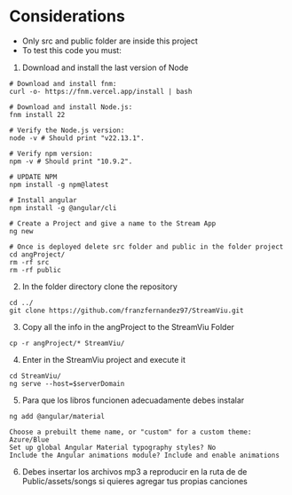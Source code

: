 # Considerations
- Only src and public folder are inside this project
- To test this code you must:
1) Download and install the last version of Node

```
# Download and install fnm:
curl -o- https://fnm.vercel.app/install | bash

# Download and install Node.js:
fnm install 22

# Verify the Node.js version:
node -v # Should print "v22.13.1".

# Verify npm version:
npm -v # Should print "10.9.2".

# UPDATE NPM
npm install -g npm@latest

# Install angular
npm install -g @angular/cli

# Create a Project and give a name to the Stream App
ng new

# Once is deployed delete src folder and public in the folder project
cd angProject/
rm -rf src
rm -rf public
```

2) In the folder directory clone the repository

```
cd ../
git clone https://github.com/franzfernandez97/StreamViu.git
```

3) Copy all the info in the angProject to the StreamViu Folder

```
cp -r angProject/* StreamViu/
```

4) Enter in the StreamViu project and execute it

```
cd StreamViu/
ng serve --host=$serverDomain

```

5) Para que los libros funcionen adecuadamente debes instalar

```
ng add @angular/material

Choose a prebuilt theme name, or "custom" for a custom theme: Azure/Blue
Set up global Angular Material typography styles? No
Include the Angular animations module? Include and enable animations
```

6) Debes insertar los archivos mp3 a reproducir en la ruta de de Public/assets/songs si quieres agregar tus propias canciones
